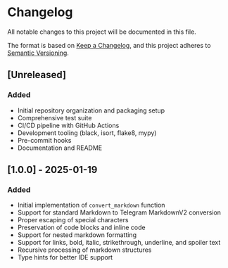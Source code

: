# Changelog

All notable changes to this project will be documented in this file.

The format is based on [Keep a Changelog](https://keepachangelog.com/en/1.0.0/),
and this project adheres to [Semantic Versioning](https://semver.org/spec/v2.0.0.html).

## [Unreleased]

### Added
- Initial repository organization and packaging setup
- Comprehensive test suite
- CI/CD pipeline with GitHub Actions
- Development tooling (black, isort, flake8, mypy)
- Pre-commit hooks
- Documentation and README

## [1.0.0] - 2025-01-19

### Added
- Initial implementation of `convert_markdown` function
- Support for standard Markdown to Telegram MarkdownV2 conversion
- Proper escaping of special characters
- Preservation of code blocks and inline code
- Support for nested markdown formatting
- Support for links, bold, italic, strikethrough, underline, and spoiler text
- Recursive processing of markdown structures
- Type hints for better IDE support

